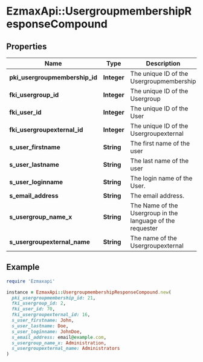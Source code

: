 # EzmaxApi::UsergroupmembershipResponseCompound

## Properties

| Name | Type | Description | Notes |
| ---- | ---- | ----------- | ----- |
| **pki_usergroupmembership_id** | **Integer** | The unique ID of the Usergroupmembership |  |
| **fki_usergroup_id** | **Integer** | The unique ID of the Usergroup |  |
| **fki_user_id** | **Integer** | The unique ID of the User | [optional] |
| **fki_usergroupexternal_id** | **Integer** | The unique ID of the Usergroupexternal | [optional] |
| **s_user_firstname** | **String** | The first name of the user | [optional] |
| **s_user_lastname** | **String** | The last name of the user | [optional] |
| **s_user_loginname** | **String** | The login name of the User. | [optional] |
| **s_email_address** | **String** | The email address. | [optional] |
| **s_usergroup_name_x** | **String** | The Name of the Usergroup in the language of the requester |  |
| **s_usergroupexternal_name** | **String** | The name of the Usergroupexternal | [optional] |

## Example

```ruby
require 'Ezmaxapi'

instance = EzmaxApi::UsergroupmembershipResponseCompound.new(
  pki_usergroupmembership_id: 21,
  fki_usergroup_id: 2,
  fki_user_id: 70,
  fki_usergroupexternal_id: 16,
  s_user_firstname: John,
  s_user_lastname: Doe,
  s_user_loginname: JohnDoe,
  s_email_address: email@example.com,
  s_usergroup_name_x: Administration,
  s_usergroupexternal_name: Administrators
)
```

